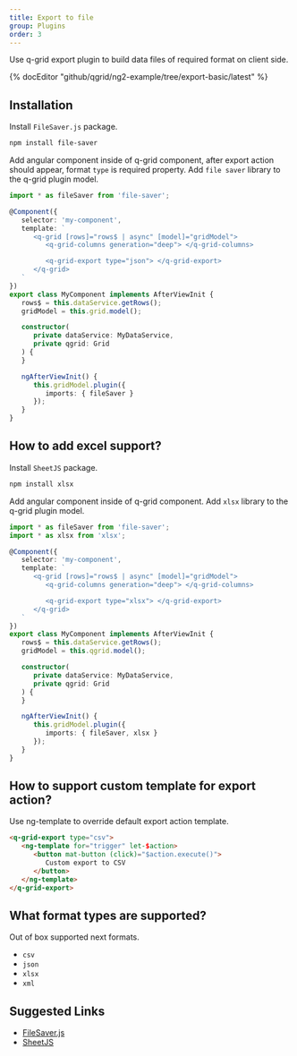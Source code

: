 ```yaml
---
title: Export to file
group: Plugins
order: 3
---
```


Use q-grid export plugin to build data files of required format on client side.

{% docEditor "github/qgrid/ng2-example/tree/export-basic/latest" %}

## Installation

Install `FileSaver.js` package.

```bash
npm install file-saver
```

Add angular component inside of q-grid component, after export action should appear, format `type` is required property. Add `file saver` library to the q-grid plugin model.

```typescript
import * as fileSaver from 'file-saver';

@Component({
   selector: 'my-component',
   template: `
      <q-grid [rows]="rows$ | async" [model]="gridModel">
         <q-grid-columns generation="deep"> </q-grid-columns>

         <q-grid-export type="json"> </q-grid-export>
      </q-grid>
   `
})
export class MyComponent implements AfterViewInit {
   rows$ = this.dataService.getRows();
   gridModel = this.grid.model();

   constructor(
      private dataService: MyDataService,
      private qgrid: Grid
   ) {
   }

   ngAfterViewInit() {
      this.gridModel.plugin({
         imports: { fileSaver }
      });
   }
}
```

## How to add excel support?

Install `SheetJS` package.

```bash
npm install xlsx
```

Add angular component inside of q-grid component. Add `xlsx` library to the q-grid plugin model.

```typescript
import * as fileSaver from 'file-saver';
import * as xlsx from 'xlsx';

@Component({
   selector: 'my-component',
   template: `
      <q-grid [rows]="rows$ | async" [model]="gridModel">
         <q-grid-columns generation="deep"> </q-grid-columns>

         <q-grid-export type="xlsx"> </q-grid-export>
      </q-grid>
   `
})
export class MyComponent implements AfterViewInit {
   rows$ = this.dataService.getRows();
   gridModel = this.qgrid.model();

   constructor(
      private dataService: MyDataService,
      private qgrid: Grid
   ) {
   }

   ngAfterViewInit() {
      this.gridModel.plugin({
         imports: { fileSaver, xlsx }
      });
   }
}
```

## How to support custom template for export action?

Use ng-template to override default export action template.

```html
<q-grid-export type="csv">
   <ng-template for="trigger" let-$action>
      <button mat-button (click)="$action.execute()">
         Custom export to CSV
      </button>
   </ng-template>
</q-grid-export>
```

## What format types are supported?

Out of box supported next formats.

* `csv`
* `json`
* `xlsx`
* `xml`

## Suggested Links

* [FileSaver.js](https://www.npmjs.com/package/file-saver)
* [SheetJS](https://www.npmjs.com/package/xlsx)
